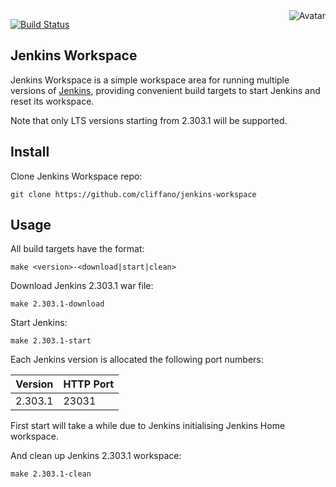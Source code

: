 <img align="right" src="https://raw.github.com/cliffano/jenkins-workspace/master/avatar.jpg" alt="Avatar"/>

[![Build Status](https://github.com/cliffano/jenkins-workspace/workflows/CI/badge.svg)](https://github.com/cliffano/jenkins-workspace/actions?query=workflow%3ACI)
<br/>

Jenkins Workspace
-------------

Jenkins Workspace is a simple workspace area for running multiple versions of [Jenkins](https://jenkins.io), providing convenient build targets to start Jenkins and reset its workspace.

Note that only LTS versions starting from 2.303.1 will be supported.

Install
-------

Clone Jenkins Workspace repo:

    git clone https://github.com/cliffano/jenkins-workspace

Usage
-----

All build targets have the format:

    make <version>-<download|start|clean>

Download Jenkins 2.303.1 war file:

    make 2.303.1-download

Start Jenkins:

    make 2.303.1-start

Each Jenkins version is allocated the following port numbers:

| Version | HTTP Port |
|---------|-----------|
| 2.303.1 | 23031     |

First start will take a while due to Jenkins initialising Jenkins Home workspace.

And clean up Jenkins 2.303.1 workspace:

    make 2.303.1-clean
